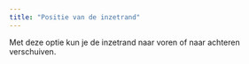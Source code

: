 ```yaml
---
title: "Positie van de inzetrand"
---
```


Met deze optie kun je de inzetrand naar voren of naar achteren verschuiven.

